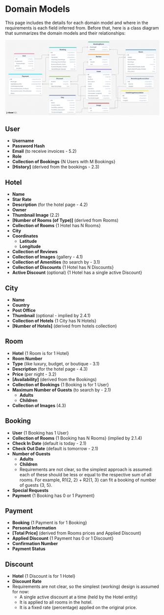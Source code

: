 # Domain Models

This page includes the details for each domain model and where in the requirements is each field inferred from.
Before that, here is a class diagram that summarizes the domain models and their relationships:

![DrawSQL-ClassDiagram](../diagrams/DrawSQL-ClassDiagram.png)

## User

- **Username**
- **Password Hash**
- **Email** (to receive invoices - 5.2)
- **Role**
- **Collection of Bookings** {N Users with M Bookings}
- **[History]** (derived from the bookings - 2.3)

## Hotel

- **Name**
- **Star Rate**
- **Description** (for the hotel page - 4.2)
- **Owner**
- **Thumbnail Image** (2.2)
- **[Number of Rooms (of Type)]** (derived from Rooms)
- **Collection of Rooms** {1 Hotel has N Rooms}
- **City**
- **Coordinates**
    - **Latitude**
    - **Longitude**
- **Collection of Reviews**
- **Collection of Images** (gallery - 4.1)
- **Collection of Amenities** (to search by - 3.1)
- **Collection of Discounts** {1 Hotel has N Discounts}
- **Active Discount** (optional) {1 Hotel has a single active Discount}

## City

- **Name**
- **Country**
- **Post Office**
- **Thumbnail** (optional - implied by 2.4.1)
- **Collection of Hotels** {1 City has N Hotels}
- **[Number of Hotels]** (derived from hotels collection)

## Room

- **Hotel** {1 Room is for 1 Hotel}
- **Room Number**
- **Type** (like luxury, budget, or boutique - 3.1)
- **Description** (for the hotel page - 4.3)
- **Price** (per night - 3.2)
- **[Availability]** (derived from the Bookings)
- **Collection of Bookings** {1 Booking is for 1 User}
- **Maximum Number of Guests** (to search by - 2.1)
    - **Adults**
    - **Children**
- **Collection of Images** (4.3)

## Booking

- **User** {1 Booking has 1 User}
- **Collection of Rooms** {1 Booking has N Rooms} (implied by 2.1.4)
- **Check In Date** (default is today - 2.1)
- **Check Out Date** (default is tomorrow - 2.1)
- **Number of Guests**
    - **Adults**
    - **Children**
    - Requirements are not clear, so the simplest approach is assumed: each of these should be less or equal to the
      respective sum of all rooms. For example, R1{2, 2} + R2{1, 3} can fit a booking of number of guests {3, 5}.
- **Special Requests**
- **Payment** {1 Booking has 0 or 1 Payment}

## Payment

- **Booking** {1 Payment is for 1 Booking}
- **Personal Information**
- **[Total Price]** (derived from Rooms prices and Applied Discount)
- **Applied Discount** {1 Payment has 0 or 1 Discount}
- **Confirmation Number**
- **Payment Status**

## Discount

- **Hotel** {1 Discount is for 1 Hotel}
- **Discount Rate**
- Requirements are not clear, so the simplest (working) design is assumed for now:
    - A single active discount at a time (held by the Hotel entity)
    - It is applied to all rooms in the hotel.
    - It is a fixed rate (percentage) applied on the original price.
